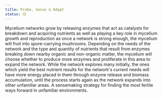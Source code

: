 ```yaml
---
title: Probe, Sense & Adapt
status: 🟡
---
```


Mycelium networks grow by releasing enzymes that act as catalysts for breakdown and acquiring nutrients as well as playing a key role in mycelium growth and reproduction as once a network is strong enough, the mycelium will fruit into spore-carrying mushrooms. Depending on the needs of the network and the type and quantity of nutrients that result from enzymes breaking down nearby organic and non-organic matter, the mycelium will choose whether to produce more enzymes and proliferate in this area to expand the network. While the network explores many initially, the ones which yield the best nutrient results for the network's current needs will have more energy placed in them through enzyme release and biomass accumulation, until the process starts again as the network expands into other unfamiliar areas. A sensemaking strategy for finding the most fertile ways forward in unfamiliar environments. 
